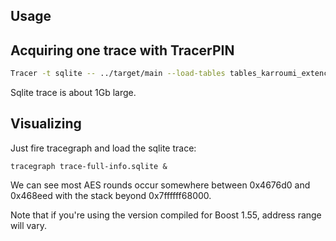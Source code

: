 ## Usage

## Acquiring one trace with TracerPIN


```bash
Tracer -t sqlite -- ../target/main --load-tables tables_karroumi_extenc.tbl --extEnc=1 --input-files <(echo 000102030405060708090a0b0c0d0e0f|xxd -r -p) --out-file >(xxd -p)
```

Sqlite trace is about 1Gb large.

## Visualizing

Just fire tracegraph and load the sqlite trace:

```
tracegraph trace-full-info.sqlite &
```

We can see most AES rounds occur somewhere between 0x4676d0 and 0x468eed with the stack beyond 0x7ffffff68000.

Note that if you're using the version compiled for Boost 1.55, address range will vary.
